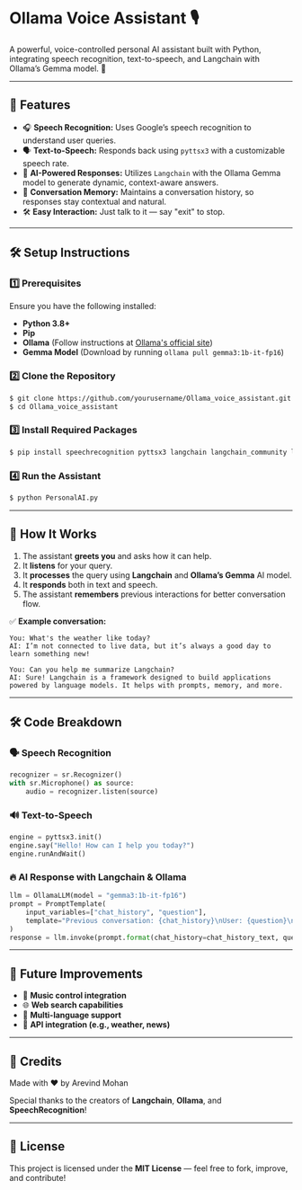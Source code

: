 # Ollama Voice Assistant 🎙️

A powerful, voice-controlled personal AI assistant built with Python, integrating speech recognition, text-to-speech, and Langchain with Ollama’s Gemma model. 🚀

---

## 📌 Features

- 🎧 **Speech Recognition:** Uses Google’s speech recognition to understand user queries.
- 🗣️ **Text-to-Speech:** Responds back using `pyttsx3` with a customizable speech rate.
- 🧠 **AI-Powered Responses:** Utilizes `Langchain` with the Ollama Gemma model to generate dynamic, context-aware answers.
- 🔄 **Conversation Memory:** Maintains a conversation history, so responses stay contextual and natural.
- 🛠️ **Easy Interaction:** Just talk to it — say "exit" to stop.

---

## 🛠️ Setup Instructions

### 1️⃣ Prerequisites

Ensure you have the following installed:

- **Python 3.8+**
- **Pip**
- **Ollama** (Follow instructions at [Ollama's official site](https://ollama.ai))
- **Gemma Model** (Download by running `ollama pull gemma3:1b-it-fp16`)

### 2️⃣ Clone the Repository

```bash
$ git clone https://github.com/yourusername/Ollama_voice_assistant.git
$ cd Ollama_voice_assistant
```

### 3️⃣ Install Required Packages

```bash
$ pip install speechrecognition pyttsx3 langchain langchain_community langchain_core langchain_ollama
```

### 4️⃣ Run the Assistant

```bash
$ python PersonalAI.py
```

---

## 🔧 How It Works

1. The assistant **greets you** and asks how it can help.
2. It **listens** for your query.
3. It **processes** the query using **Langchain** and **Ollama’s Gemma** AI model.
4. It **responds** both in text and speech.
5. The assistant **remembers** previous interactions for better conversation flow.

✅ **Example conversation:**

```
You: What's the weather like today?
AI: I’m not connected to live data, but it’s always a good day to learn something new!

You: Can you help me summarize Langchain?
AI: Sure! Langchain is a framework designed to build applications powered by language models. It helps with prompts, memory, and more.
```

---

## 🛠️ Code Breakdown

### 🗣️ Speech Recognition

```python
recognizer = sr.Recognizer()
with sr.Microphone() as source:
    audio = recognizer.listen(source)
```

### 🔊 Text-to-Speech

```python
engine = pyttsx3.init()
engine.say("Hello! How can I help you today?")
engine.runAndWait()
```

### 🔥 AI Response with Langchain & Ollama

```python
llm = OllamaLLM(model = "gemma3:1b-it-fp16")
prompt = PromptTemplate(
    input_variables=["chat_history", "question"],
    template="Previous conversation: {chat_history}\nUser: {question}\nAI:"
)
response = llm.invoke(prompt.format(chat_history=chat_history_text, question=query))
```

---

## 🔮 Future Improvements

- 🎵 **Music control integration**
- 🌐 **Web search capabilities**
- 💬 **Multi-language support**
- 🔗 **API integration (e.g., weather, news)**

---

## 🏅 Credits

Made with ❤️ by Arevind Mohan

Special thanks to the creators of **Langchain**, **Ollama**, and **SpeechRecognition**!

---

## 📜 License

This project is licensed under the **MIT License** — feel free to fork, improve, and contribute!
